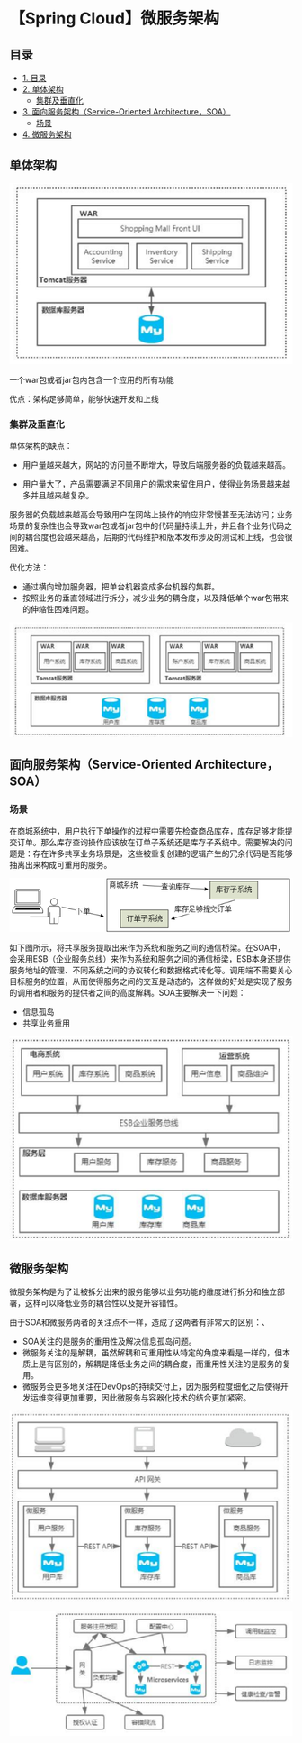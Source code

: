 # 【Spring Cloud】微服务架构

## 目录
- [1. 目录](#目录)
- [2. 单体架构](#单体架构)
    - [集群及垂直化](#集群及垂直化)
- [3. 面向服务架构（Service-Oriented Architecture，SOA）](#面向服务架构service-oriented-architecturesoa)
    - [场景](#场景)
- [4. 微服务架构](#微服务架构)



## 单体架构

![image-20240228141918082](./imgs/image-20240228141918082.png)

一个war包或者jar包内包含一个应用的所有功能

优点：架构足够简单，能够快速开发和上线

### 集群及垂直化

单体架构的缺点：

- 用户量越来越大，网站的访问量不断增大，导致后端服务器的负载越来越高。

- 用户量大了，产品需要满足不同用户的需求来留住用户，使得业务场景越来越多并且越来越复杂。

服务器的负载越来越高会导致用户在网站上操作的响应非常慢甚至无法访问；业务场景的复杂性也会导致war包或者jar包中的代码量持续上升，并且各个业务代码之间的耦合度也会越来越高，后期的代码维护和版本发布涉及的测试和上线，也会很困难。

优化方法：

- 通过横向增加服务器，把单台机器变成多台机器的集群。
- 按照业务的垂直领域进行拆分，减少业务的耦合度，以及降低单个war包带来的伸缩性困难问题。

![image-20240228141935527](./imgs/image-20240228141935527.png)

## 面向服务架构（Service-Oriented Architecture，SOA）

### 场景

在商城系统中，用户执行下单操作的过程中需要先检查商品库存，库存足够才能提交订单。那么库存查询操作应该放在订单子系统还是库存子系统中。需要解决的问题是：存在许多共享业务场景是，这些被重复创建的逻辑产生的冗余代码是否能够抽离出来构成可重用的服务。

![image-20240228144124208](./imgs/image-20240228144124208.png)

如下图所示，将共享服务提取出来作为系统和服务之间的通信桥梁。在SOA中，会采用ESB（企业服务总线）来作为系统和服务之间的通信桥梁，ESB本身还提供服务地址的管理、不同系统之间的协议转化和数据格式转化等。调用端不需要关心目标服务的位置，从而使得服务之间的交互是动态的，这样做的好处是实现了服务的调用者和服务的提供者之间的高度解耦。SOA主要解决一下问题：

- 信息孤岛
- 共享业务重用

![image-20240228144649855](./imgs/image-20240228144649855.png)

## 微服务架构

微服务架构是为了让被拆分出来的服务能够以业务功能的维度进行拆分和独立部署，这样可以降低业务的耦合性以及提升容错性。

由于SOA和微服务两者的关注点不一样，造成了这两者有非常大的区别：、

- SOA关注的是服务的重用性及解决信息孤岛问题。
- 微服务关注的是解耦，虽然解耦和可重用性从特定的角度来看是一样的，但本质上是有区别的，解耦是降低业务之间的耦合度，而重用性关注的是服务的复用。
- 微服务会更多地关注在DevOps的持续交付上，因为服务粒度细化之后使得开发运维变得更加重要，因此微服务与容器化技术的结合更加紧密。

![image-20240228150009610](./imgs/image-20240228150009610.png)

![image-20240228170620995](./imgs/image-20240228170620995.png)